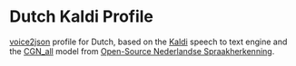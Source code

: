 # Dutch Kaldi Profile

[voice2json](https://github.com/synesthesiam/voice2json) profile for Dutch, based on the [Kaldi](https://kaldi-asr.org) speech to text engine and the [CGN_all](https://github.com/opensource-spraakherkenning-nl/Kaldi_NL) model from [Open-Source Nederlandse Spraakherkenning](http://www.opensource-spraakherkenning.nl/).
